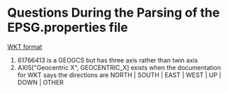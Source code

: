# Questions During the Parsing of the EPSG.properties file

[WKT format](http://www.geoapi.org/3.0/javadoc/org/opengis/referencing/doc-files/WKT.html)

1. 61766413 is a GEOGCS but has three axis rather than twin axis
2. AXIS["Geocentric X", GEOCENTRIC_X] exists when the documentation for WKT says the directions are NORTH | SOUTH | EAST | WEST | UP | DOWN | OTHER
